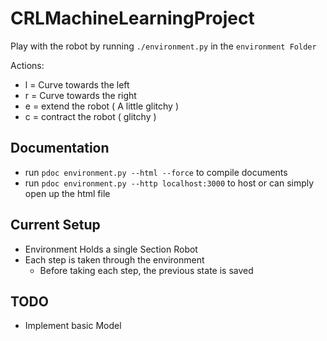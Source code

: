 # CRLMachineLearningProject

Play with the robot by running `./environment.py` in the `environment Folder`

Actions:
- l = Curve towards the left
- r = Curve towards the right
- e = extend the robot ( A little glitchy )
- c = contract the robot ( glitchy )

## Documentation
- run `pdoc environment.py --html --force` to compile documents
- run  `pdoc environment.py --http localhost:3000` to host or can simply open up the html file

## Current Setup
- Environment Holds a single Section Robot
- Each step is taken through the environment
    - Before taking each step, the previous state is saved
 
## TODO
- Implement basic Model

